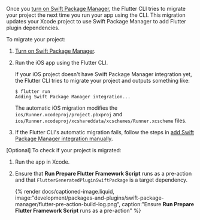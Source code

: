 Once you [turn on Swift Package Manager][], the Flutter CLI tries to migrate
your project the next time you run your app using the CLI.
This migration updates your Xcode project to use Swift Package Manager to
add Flutter plugin dependencies.

To migrate your project:

1. [Turn on Swift Package Manager][].

1. Run the iOS app using the Flutter CLI.

   If your iOS project doesn't have Swift Package Manager integration yet, the
   Flutter CLI tries to migrate your project and outputs something like:

   ```console
   $ flutter run
   Adding Swift Package Manager integration...
   ```

   The automatic iOS migration modifies the
   `ios/Runner.xcodeproj/project.pbxproj` and
   `ios/Runner.xcodeproj/xcshareddata/xcschemes/Runner.xcscheme` files.

1. If the Flutter CLI's automatic migration fails, follow the steps in
   [add Swift Package Manager integration manually][manualIntegration].

[Optional] To check if your project is migrated:

1. Run the app in Xcode.
1. Ensure that  **Run Prepare Flutter Framework Script** runs as a pre-action
   and that `FlutterGeneratedPluginSwiftPackage` is a target dependency.

   {% render docs/captioned-image.liquid,
   image:"development/packages-and-plugins/swift-package-manager/flutter-pre-action-build-log.png",
   caption:"Ensure **Run Prepare Flutter Framework Script** runs as a pre-action" %}

[Turn on Swift Package Manager]: /packages-and-plugins/swift-package-manager/for-app-developers/#how-to-turn-on-swift-package-manager
[manualIntegration]: /packages-and-plugins/swift-package-manager/for-app-developers/#add-to-a-flutter-app-manually
